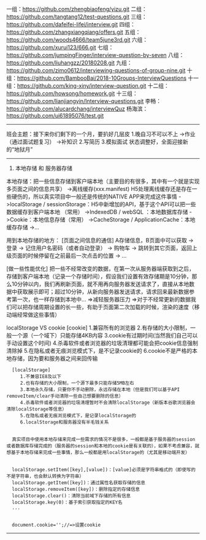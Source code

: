 一组：https://github.com/zhengbiaofeng/yizu.git
二组：https://github.com/tangtang12/test-questions.git
三组：https://github.com/dafeifei-lifei/interview.git
四组：https://github.com/zhangxiangqiang/offers.git
五组：https://github.com/woods4666/team5june3rd.git
六组：https://github.com/xurui123/666.git
七组：https://github.com/jumpingFinger/interview-question-by-seven
八组：https://github.com/liuhangzz/20180208.git
九组：https://github.com/zimo0612/interviewing-questions-of-group-nine.git
十组：https://github.com/BambooBai/2018-10Groups-InterviewQuestions
十一组：https://github.com/king-xiny/interview-question.git
十二组：https://github.com/howsong/homework.git
十三组：https://github.com/lianjiangyin/Interview-questions.git
李畅：https://github.com/alucardchang/interviewQuz
杨海滨：https://github.com/ui61895076/test.git

----------
班会主题：接下来你们剩下的一个月，要扒好几层皮
  1.晚自习不可以不上
    ->作业（通过面试题复习）
    ->补知识
  2.写简历
  3.模拟面试
状态调整好，全面迎接新的“地狱月”

-----------
1. 本地存储 和 服务器存储

 本地存储：把一些信息存储到客户端本地（主要目的有很多，其中有一个就是实现多页面之间的信息共享）
    ->离线缓存(xxx.manifest)  H5处理离线缓存还是存在一些硬伤的，所以真实项目中一般还是传统的NATIVE APP来完成这件事情
    ->localStorage / sessionStorage：H5中新增加的API，基于这个API可以把一些数据缓存到客户端本地 （常用）
    ->IndexedDB / webSQL ：本地数据库存储
    ->Cookie：本地信息存储（常用）
    ->CacheStorage / ApplicationCache：本地缓存存储
    ->...

 用到本地存储的地方：
   [页面之间信息的通信]
       A存储信息，B页面中可以获取
       -> 登录
       -> 记住用户名密码（或者自动登录）
       -> 购物车
       -> 跳转到其它页面，返回上级页面的时候停留在之前最后一次点击的位置
       -> ...

   [做一些性能优化]
       把一些不经常改变的数据，在第一次从服务器端获取到之后，存储到客户端本地（记录一个存储时间），假设我们设置有效存储期是10分钟，那么10分钟以内，我们再刷新页面，就不用再向服务器发送请求了，直接从本地数据中获取展示即可；超过10分钟，从新向服务器发送请求，请求回来最新数据参考第一次，也一样存储到本地中...
       =>减轻服务器压力
       =>对于不经常更新的数据我们可以把存储周期设置的长一些，有助于页面第二次加载的时候，渲染的速度（移动端经常做这些事情）


   localStorage VS cookie
      [cookie]
         1.兼容所有的浏览器
         2.有存储的大小限制，一般一个源（一个域下）只能存储4KB内容
         3.cookie有过期时间(当然我们自己可以手动设置这个时间)
         4.杀毒软件或者浏览器的垃圾清理都可能会把cookie信息强制清除掉
         5.在隐私或者无痕浏览模式下，是不记录cookie的
         6.cookie不是严格的本地存储，因为要和服务器之间来回传输

      [localStorage]
         1.不兼容IE8及以下
         2.也有存储的大小限制，一个源下最多只能存储5MB左右
         3.本地永久存储，只要你不手动删除，永远存储在本地（但是我们可以基于API  removeItem/clear手动清除一些自己想要删除的信息）
         4.杀毒软件或者浏览器的垃圾清理暂时不会清除localStorage（新版本谷歌浏览器会清除localStorage等信息）
         5.在隐私或者无痕浏览模式下，是记录localStorage的
         6.localStorage和服务器没有半毛钱关系


      真实项目中使用本地存储来完成一些需求的情况不是很多，一般都是基于服务器的session或者数据库存储完成的（服务器的session和本地的cookie是有关联的），如果不考虑兼容，就想基于本地存储来完成一些事情，那么一般都是用localStorage的（尤其是移动端开发）


      localStorage.setItem([key],[value])：[value]必须是字符串格式的（即使写的不是字符串，也会默认转换为字符串）
      localStorage.getItem([key])：通过属性名获取存储的信息
      localStorage.removeItem([key])：删除指定的存储信息
      localStorage.clear()：清除当前域下存储的所有信息
      localStorage.key(0)：基于索引获取指定的KEY名
      ...


      document.cookie='';//=>设置cookie

------------




































